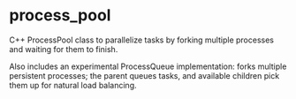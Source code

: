 # process_pool

C++ ProcessPool class to parallelize tasks by forking multiple processes and waiting for them to finish.

Also includes an experimental ProcessQueue implementation: forks multiple persistent processes; the parent queues tasks, and available children pick them up for natural load balancing.
